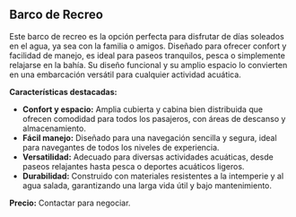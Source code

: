## Barco de Recreo

Este barco de recreo es la opción perfecta para disfrutar de días soleados en el agua, ya sea con la familia o amigos. Diseñado para ofrecer confort y facilidad de manejo, es ideal para paseos tranquilos, pesca o simplemente relajarse en la bahía. Su diseño funcional y su amplio espacio lo convierten en una embarcación versátil para cualquier actividad acuática.

**Características destacadas:**
*   **Confort y espacio:** Amplia cubierta y cabina bien distribuida que ofrecen comodidad para todos los pasajeros, con áreas de descanso y almacenamiento.
*   **Fácil manejo:** Diseñado para una navegación sencilla y segura, ideal para navegantes de todos los niveles de experiencia.
*   **Versatilidad:** Adecuado para diversas actividades acuáticas, desde paseos relajantes hasta pesca o deportes acuáticos ligeros.
*   **Durabilidad:** Construido con materiales resistentes a la intemperie y al agua salada, garantizando una larga vida útil y bajo mantenimiento.

**Precio:** Contactar para negociar.

